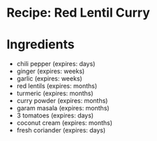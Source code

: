 Recipe: Red Lentil Curry
========================

Ingredients
===========

- chili pepper (expires: days)
- ginger (expires: weeks)
- garlic (expires: weeks)
- red lentils (expires: months)
- turmeric (expires: months)
- curry powder (expires: months)
- garam masala (expires: months)
- 3 tomatoes (expires: days)
- coconut cream (expires: months)
- fresh coriander (expires: days)
